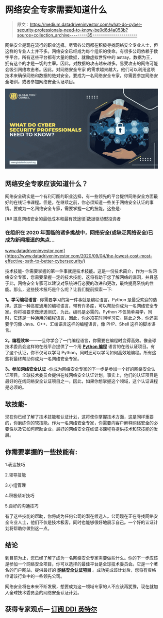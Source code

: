 # 网络安全专家需要知道什么

> 原文：<https://medium.datadriveninvestor.com/what-do-cyber-security-professionals-need-to-know-be0d6d4a053b?source=collection_archive---------35----------------------->

网络安全是现在流行的职业选择。尽管各公司都在积极寻找网络安全专业人士，但这样的专业人士并不多。网络安全已经成为每个组织的使命。有很多公司依赖于数字平台。所有这些平台都有大量的数据，就像虚拟世界中的 astray。数据为王，拥有这个的才是一切的主宰。因此，对数据的攻击越来越多。易受攻击的网络可能会吸引网络攻击者。因此，对网络安全专家 的需求越来越大，他们可以利用这项技术来确保网络和数据的绝对安全。要成为一名网络安全专家，你需要参加网络安全培训，或者参加网络安全认证项目。

![](img/e942d3769b70b70cc73197adf959a87d.png)

## **网络安全专家应该知道什么？**

网络安全确实是一个有利可图的职业选择，有一些领先的平台提供网络安全方面最好的在线证书课程。但是，在继续之前，你必须知道一些关于网络安全认证的事情。要成为一名网络安全专家，需要掌握一定的技能。这些是:

[](https://www.datadriveninvestor.com/2020/09/04/the-lowest-cost-most-effective-path-to-better-cybersecurity/) [## 提高网络安全的最低成本和最有效途径|数据驱动型投资者

### 在组织在 2020 年面临的诸多挑战中，网络安全(或缺乏网络安全)已成为新闻报道的焦点…

www.datadriveninvestor.com](https://www.datadriveninvestor.com/2020/09/04/the-lowest-cost-most-effective-path-to-better-cybersecurity/) 

技术技能- 你需要掌握的第一件事就是技术技能。这是一份技术简介，作为一名网络安全专家，您需要掌握一定的技术技能，这将有助于您了解网络的漏洞，并且基于此，网络安全专家可以建议对系统进行必要的改进和更改，最终提高系统的性能。那么，这些技术技巧是什么呢？让我们提前探索一下:

**1。学习编程语言-** 你需要学习的第一件事就是编程语言。Python 是最受欢迎的选择。这是一种高度通用的编程语言，带有许多库，可以帮助你成为一名网络安全专家。你将被要求做渗透测试，为此，编码是必需的。Python 不仅简单易学，同时，它还是一种通用的编程语言，因此，你必须花时间学习它。除此之外，你还需要学习像 Java、C++、汇编语言这样的编程语言，像 PHP、Shell 这样的脚本语言。

**2。编程效率**——一旦你学会了一门编程语言，你需要在编程时变得高效。像全球技术委员会这样的在线平台提供了一个用 [**Python 编程**](https://www.globaltechcouncil.org/course/python-programming-crash-course/?utm_source=Article&utm_medium=kmpost&utm_campaign=September) 语言的在线认证项目。有了这个认证，你不仅可以学习 Python，同时还可以学习如何高效地编程。所有这些将最终帮助你成为一名网络安全专家。

**3。参加网络安全认证** -你成为网络安全专家的下一步是参加一个好的网络安全认证项目。全球技术委员会提供在线网络安全认证计划。事实上，他们的认证项目是最好的在线网络安全认证项目之一。因此，如果你想掌握这个领域，这个认证课程是必须的。

## **软技能-**

现在你已经了解了技术技能和认证计划，这将使你掌握技术方面，这是同样重要的，你磨练你的软技能。作为一名网络安全专家，你需要向客户解释网络安全的必要性以及它如何帮助企业。最好的网络安全在线证书课程将提供技术和软技能的发展。

## **你需要掌握的一些技能有:**

1.表达技巧

2.领导技能

3.小组管理

4.积极倾听技巧

5.良好的沟通技巧

有了这些技能的帮助，你将成为任何公司的潜在候选人。公司现在正在寻找网络安全专业人士，他们不仅是技术极客，同时也能够很好地展示自己。一个好的认证计划将帮助你做到这一点。

## **结论**

到目前为止，您已经了解了成为一名网络安全专家需要做些什么。你的下一步应该是参加一个网络安全项目，你可以选择的最佳平台是全球技术委员会。它是一个著名的门户网站，提供最好的 [**网络安全认证项目**](https://www.globaltechcouncil.org/cybersecurity-certifications/?utm_source=Article&utm_medium=kmpost&utm_campaign=September) 。成功完成该计划后，您将有资格申请该行业中的一些领先公司。

网络安全将在未来不断发展，想要成为这一领域专家的人不应该再犹豫，现在就加入全球技术委员会的网络安全认证计划。

## 获得专家观点— [订阅 DDI 英特尔](https://datadriveninvestor.com/ddi-intel)
